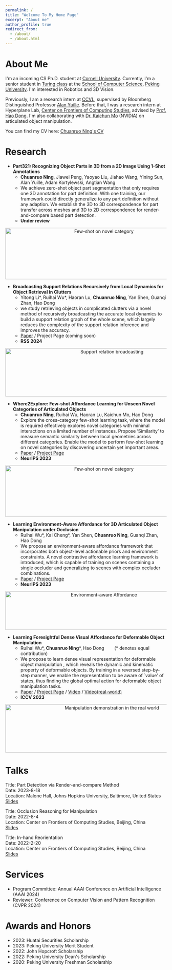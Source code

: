 ```yaml
---
permalink: /
title: "Welcome To My Home Page"
excerpt: "About me"
author_profile: true
redirect_from: 
  - /about/
  - /about.html
---
```


# About Me

I'm an incoming CS Ph.D. student at [Cornell University](https://www.cornell.edu).
Currently, I'm a senior student in [Turing class](https://cfcs.pku.edu.cn/research/turing_program/introduction1/index.htm) at the [School of Computer Science](https://eecs.pku.edu.cn), [Peking University](https://english.pku.edu.cn). 
I'm interested in Robotics and 3D Vision. 

Previously, I am a research intern at [CCVL](https://ccvl.jhu.edu/team/), supervised by Bloomberg Distinguished Professor [Alan Yuille](https://www.cs.jhu.edu/~ayuille/). Before that, I was a research intern at Hyperplane Lab, 
[Center on Frontiers of Computing Studies](https://cfcs.pku.edu.cn/english/), advised by [Prof. Hao Dong](https://zsdonghao.github.io).
I'm also collaborating with [Dr. Kaichun Mo](https://kaichun-mo.github.io) (NVIDIA) on articulated object manipulation.

You can find my CV here: [Chuanruo Ning's CV](https://tritiumr.github.io/assets/CV.pdf)

Research
======
- **Part321: Recognizing Object Parts in 3D from a 2D Image Using 1-Shot Annotations**
  * **Chuanruo Ning**, Jiawei Peng, Yaoyao Liu, Jiahao Wang, Yining Sun, Alan Yuille, Adam Kortylewski, Angtian Wang
  * We achieve zero-shot object part segmentation that only requires one 3D annotation for part definition. With one 
  training, our framework could directly generalize to any part definition without any adaption. We establish the 3D to 
  3D correspondence for part transfer across meshes and 3D to 2D correspondence for render-and-compare based part detection.
  * **Under review**

<div align="center">
<img src="https://tritiumr.github.io/assets/picture/corr.png" width = "600" height = "160" title="Few-shot on novel category">
</div>

- **Broadcasting Support Relations Recursively from Local Dynamics for Object Retrieval in Clutters**
  * Yitong Li\*, Ruihai Wu\*, Haoran Lu, **Chuanruo Ning**, Yan Shen, Guanqi Zhan, Hao Dong
  *  we study retrieving objects in complicated clutters via a novel method of recursively broadcasting the accurate 
  local dynamics to build a support relation graph of the whole scene, which largely reduces the complexity of the 
  support relation inference and improves the accuracy.
  * [Paper](https://arxiv.org/abs/2406.02283) / Project Page (coming soon)
  * **RSS 2024**

<div align="center">
<img src="https://tritiumr.github.io/assets/picture/clutter.png" width="650" height="150" title="Support relation broadcasting">
</div>

- **Where2Explore: Few-shot Affordance Learning for Unseen Novel Categories of Articulated Objects**
  * **Chuanruo Ning**, Ruihai Wu, Haoran Lu, Kaichun Mo, Hao Dong
  * Explore the cross-category few-shot learning task, where the model is required effectively explores novel categories 
  with minimal interactions on a limited number of instances. Propose ‘Similarity’ to measure semantic similarity between 
  local geometries across different categories. Enable the model to perform few-shot learning on novel categories by 
  discovering uncertain yet important areas.
  * [Paper](https://arxiv.org/abs/2309.07473) / [Project Page](https://tritiumr.github.io/Where2Explore/)
  * **NeurIPS 2023**

<div align="center">
<img src="https://tritiumr.github.io/assets/picture/w2e.png" width = "600" height = "160" title="Few-shot on novel category">
</div>

- **Learning Environment-Aware Affordance for 3D Articulated Object Manipulation under Occlusion**
  * Ruihai Wu\*, Kai Cheng\*, Yan Shen, **Chuanruo Ning**, Guanqi Zhan, Hao Dong
  * We propose an environment-aware affordance framework that incorporates both object-level actionable priors and environment 
  constraints. A novel contrastive affordance learning framework is introduced, which is capable of training on scenes containing 
  a single occluder and generalizing to scenes with complex occluder combinations.
  * [Paper](https://arxiv.org/abs/2309.07510) / [Project Page](https://chengkaiacademycity.github.io/EnvAwareAfford/)
  * **NeurIPS 2023**

<div align="center">
<img src="https://tritiumr.github.io/assets/picture/env.png" width = "600" height = "120" title="Environment-aware Affordance">
</div>

- **Learning Foresightful Dense Visual Affordance for Deformable Object Manipulation**
  * Ruihai Wu\*, **Chuanruo Ning**\*, Hao Dong    &nbsp;&nbsp;&nbsp;&nbsp;&nbsp;&nbsp;  (\* denotes equal contribution)
  * We propose to learn dense visual representation for deformable object manipulation
, which reveals the dynamic and kinematic property of deformable objects.
By training in a reversed step-by-step manner, we enable the representation to be aware of 
`value' of states, thus finding the global optimal action for deformable object manipulation tasks. 
  * [Paper](https://arxiv.org/abs/2303.11057) / [Project Page](https://hyperplane-lab.github.io/DeformableAffordance/) / [Video](https://www.youtube.com/watch?v=DiZ9aXjK_PU) / [Video(real-world)](https://www.youtube.com/watch?v=aYneBzwhOGs)
  * **ICCV 2023**

<div align="center">
<img src="https://tritiumr.github.io/assets/picture/deformable.png" width="650" height="150" title="Manipulation demonstration in the real world">
</div>

Talks
=====
Title: Part Detection via Render-and-compare Method \
Date: 2023-8-18 \
Location: Malone Hall, Johns Hopkins University, Baltimore, United States \
[Slides](https://tritiumr.github.io/assets/ppt/Part_Detection.pdf)

Title: Occlusion Reasoning for Manipulation \
Date: 2022-8-4 \
Location: Center on Frontiers of Computing Studies, Beijing, China \
[Slides](https://tritiumr.github.io/assets/ppt/Occlusion_Reasoning.pdf)

Title: In-hand Reorientation \
Date: 2022-2-20 \
Location: Center on Frontiers of Computing Studies, Beijing, China \
[Slides](https://tritiumr.github.io/assets/ppt/In-hand_Reorientation.pdf)

# Services
- Program Committee: Annual AAAI Conference on Artificial Intelligence (AAAI 2024)
- Reviewer: Conference on Computer Vision and Pattern Recognition (CVPR 2024)

Awards and Honors
======
- 2023: Huatai Securities Scholarship
- 2023: Peking University Merit Student
- 2022: John Hopcroft Scholarship
- 2022: Peking University Dean's Scholarship
- 2020: Peking University Freshman Scholarship



